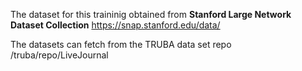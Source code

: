
The dataset for this traininig obtained from **Stanford Large Network Dataset Collection**
https://snap.stanford.edu/data/

The datasets can fetch from the TRUBA data set repo /truba/repo/LiveJournal
